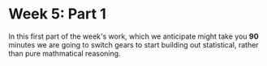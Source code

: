 # Week 5: Part 1 

In this first part of the week's work, which we anticipate might take you **90** minutes we are going to switch gears to start building out statistical, rather than pure mathmatical reasoning.  
